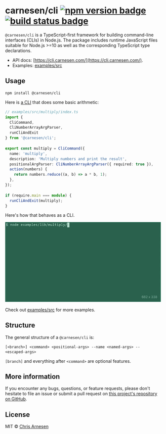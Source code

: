# carnesen/cli [![npm version badge](https://badge.fury.io/js/%40carnesen%2Fcli.svg)](https://www.npmjs.com/package/@carnesen/cli) [![build status badge](https://github.com/carnesen/cli/workflows/test/badge.svg)](https://github.com/carnesen/cli/actions?query=workflow%3Atest+branch%3Amaster)

`@carnesen/cli` is a TypeScript-first framework for building command-line interfaces (CLIs) in Node.js. The package includes runtime JavaScript files suitable for Node.js >=10 as well as the corresponding TypeScript type declarations.

- API docs: [https://cli.carnesen.com/](https://cli.carnesen.com/).
- Examples: [examples/src](examples/src)

## Usage

```
npm install @carnesen/cli
```

Here is [a CLI](examples/src/multiply/index.ts) that does some basic arithmetic:

```typescript
// examples/src/multiply/index.ts
import {
  CliCommand,
  CliNumberArrayArgParser,
  runCliAndExit
} from '@carnesen/cli';

export const multiply = CliCommand({
  name: 'multiply',
  description: 'Multiply numbers and print the result',
  positionalArgParser: CliNumberArrayArgParser({ required: true }),
  action(numbers) {
    return numbers.reduce((a, b) => a * b, 1);
  },
});

if (require.main === module) {
  runCliAndExit(multiply);
}
```
Here's how that behaves as a CLI.

![screen recording of "multiply" CLI](examples/src/multiply/demo.gif)

Check out [examples/src](examples/src) for more examples.
## Structure
The general structure of a `@carnesen/cli` is:
```
[<branch>] <command> <positional-args> --name <named-args> -- <escaped-args>
```
`[branch]` and everything after `<command>` are optional features.

## More information
If you encounter any bugs, questions, or feature requests, please don't hesitate to file an issue or submit a pull request on [this project's repository on GitHub](https://github.com/carnesen/cli).

## License
MIT © [Chris Arnesen](https://www.carnesen.com)
